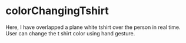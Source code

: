 # colorChangingTshirt
Here, I have overlapped a plane white tshirt over the person in real time. User can change the t shirt color using hand gesture.

